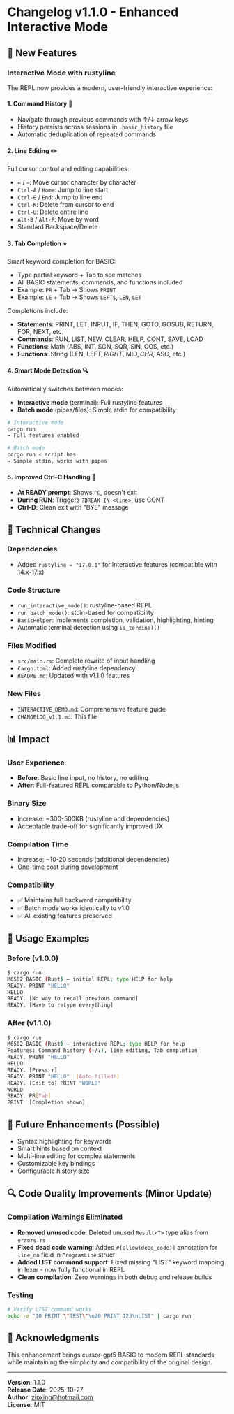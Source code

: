 # Changelog v1.1.0 - Enhanced Interactive Mode

## 🎉 New Features

### Interactive Mode with rustyline

The REPL now provides a modern, user-friendly interactive experience:

#### 1. **Command History** 📜
- Navigate through previous commands with ↑/↓ arrow keys
- History persists across sessions in `.basic_history` file
- Automatic deduplication of repeated commands

#### 2. **Line Editing** ✏️
Full cursor control and editing capabilities:
- `←` / `→`: Move cursor character by character
- `Ctrl-A` / `Home`: Jump to line start
- `Ctrl-E` / `End`: Jump to line end
- `Ctrl-K`: Delete from cursor to end
- `Ctrl-U`: Delete entire line
- `Alt-B` / `Alt-F`: Move by word
- Standard Backspace/Delete

#### 3. **Tab Completion** ⭐
Smart keyword completion for BASIC:
- Type partial keyword + Tab to see matches
- All BASIC statements, commands, and functions included
- Example: `PR` + Tab → Shows `PRINT`
- Example: `LE` + Tab → Shows `LEFT$`, `LEN`, `LET`

Completions include:
- **Statements**: PRINT, LET, INPUT, IF, THEN, GOTO, GOSUB, RETURN, FOR, NEXT, etc.
- **Commands**: RUN, LIST, NEW, CLEAR, HELP, CONT, SAVE, LOAD
- **Functions**: Math (ABS, INT, SGN, SQR, SIN, COS, etc.)
- **Functions**: String (LEN, LEFT$, RIGHT$, MID$, CHR$, ASC, etc.)

#### 4. **Smart Mode Detection** 🔍
Automatically switches between modes:
- **Interactive mode** (terminal): Full rustyline features
- **Batch mode** (pipes/files): Simple stdin for compatibility

```bash
# Interactive mode
cargo run
→ Full features enabled

# Batch mode
cargo run < script.bas
→ Simple stdin, works with pipes
```

#### 5. **Improved Ctrl-C Handling** 🛑
- **At READY prompt**: Shows `^C`, doesn't exit
- **During RUN**: Triggers `?BREAK IN <line>`, use CONT
- **Ctrl-D**: Clean exit with "BYE" message

## 🔧 Technical Changes

### Dependencies
- Added `rustyline = "17.0.1"` for interactive features (compatible with 14.x-17.x)

### Code Structure
- `run_interactive_mode()`: rustyline-based REPL
- `run_batch_mode()`: stdin-based for compatibility
- `BasicHelper`: Implements completion, validation, highlighting, hinting
- Automatic terminal detection using `is_terminal()`

### Files Modified
- `src/main.rs`: Complete rewrite of input handling
- `Cargo.toml`: Added rustyline dependency
- `README.md`: Updated with v1.1.0 features

### New Files
- `INTERACTIVE_DEMO.md`: Comprehensive feature guide
- `CHANGELOG_v1.1.md`: This file

## 📊 Impact

### User Experience
- **Before**: Basic line input, no history, no editing
- **After**: Full-featured REPL comparable to Python/Node.js

### Binary Size
- Increase: ~300-500KB (rustyline and dependencies)
- Acceptable trade-off for significantly improved UX

### Compilation Time
- Increase: ~10-20 seconds (additional dependencies)
- One-time cost during development

### Compatibility
- ✅ Maintains full backward compatibility
- ✅ Batch mode works identically to v1.0
- ✅ All existing features preserved

## 🎯 Usage Examples

### Before (v1.0.0)
```bash
$ cargo run
M6502 BASIC (Rust) — initial REPL; type HELP for help
READY. PRINT "HELLO"
HELLO
READY. [No way to recall previous command]
READY. [Have to retype everything]
```

### After (v1.1.0)
```bash
$ cargo run
M6502 BASIC (Rust) — interactive REPL; type HELP for help
Features: Command history (↑/↓), line editing, Tab completion
READY. PRINT "HELLO"
HELLO
READY. [Press ↑]
READY. PRINT "HELLO"  [Auto-filled!]
READY. [Edit to] PRINT "WORLD"
WORLD
READY. PR[Tab]
PRINT  [Completion shown]
```

## 🚀 Future Enhancements (Possible)

- Syntax highlighting for keywords
- Smart hints based on context
- Multi-line editing for complex statements
- Customizable key bindings
- Configurable history size

## 🔍 Code Quality Improvements (Minor Update)

### Compilation Warnings Eliminated
- **Removed unused code**: Deleted unused `Result<T>` type alias from `errors.rs`
- **Fixed dead code warning**: Added `#[allow(dead_code)]` annotation for `line_no` field in `ProgramLine` struct
- **Added LIST command support**: Fixed missing "LIST" keyword mapping in lexer - now fully functional in REPL
- **Clean compilation**: Zero warnings in both debug and release builds

### Testing
```bash
# Verify LIST command works
echo -e "10 PRINT \"TEST\"\n20 PRINT 123\nLIST" | cargo run
```

## 🙏 Acknowledgments

This enhancement brings cursor-gpt5 BASIC to modern REPL standards while maintaining the simplicity and compatibility of the original design.

---

**Version**: 1.1.0  
**Release Date**: 2025-10-27  
**Author**: zipxing@hotmail.com  
**License**: MIT

